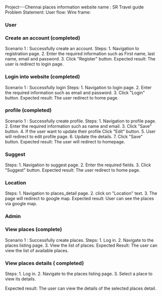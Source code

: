 Project---Chennai places information
website name : SR Travel guide
Problem Statement: 
User flow: 
Wire frame:

### User 

### Create an account (completed)

Scenario 1 : Successfully create an account.
   Steps:
      1. Navigation to registration page.
      2. Enter the required information such as First name, last name, email and password.
      3. Click "Register" button.
   Expected result: 
      The user is redirect to login page.

### Login into website (completed)

Scenario 1 : Successfully login
   Steps:
      1. Navigation to login page.
      2. Enter  the required information such as email and password.
      3. Click "Login" button.
   Expected result:
     The user redirect to home page.

### profile (completed)

Scenario 1 : Successfully create profile.
   Steps:
      1. Navigation to profile page.
      2. Enter the required information such as name and email.
      3. Click "Save" button.
      4. If the user want to update their profile Click "Edit" button.
      5. User will redirect to edit profile page.
      6. Update the details.
      7. Click "Save" button.
   Expected result:
         The user will redirect to homepage.

### Suggest 

   Steps:
      1. Navigation to suggest page.
      2. Enter the required fields.
      3. Click "Suggest" button.
   Expected result:
         The user redirect to home page.

### Location

   Steps:
      1. Navigation to places_detail page.
      2. click on "Location" text.
      3. The page will redirect to google map.
   Expected result:
      User can see the places via google map.   

### Admin  

### View places (complete)

Scenario 1 : Successfully create places.
   Steps:
      1. Log in.
      2. Navigate to the places listing page.
      3. View the list of places.
   Expected Result:
      The user can view the list of available places.

### View places details ( completed)

   Steps:
      1. Log in.
      2. Navigate to the places listing page.
      3. Select a place to view its details.

   Expected result:
      The user can view the details of the selected places detail.
      
